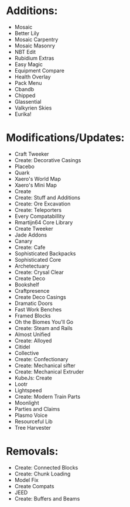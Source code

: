 # Additions:
- Mosaic
- Better Lily
- Mosaic Carpentry
- Mosaic Masonry
- NBT Edit
- Rubidium Extras
- Easy Magic
- Equipment Compare
- Health Overlay
- Pack Menu
- Cbandb
- Chipped
- Glassential
- Valkyrien Skies
- Eurika!
# Modifications/Updates:
- Craft Tweeker
- Create: Decorative Casings
- Placebo
- Quark
- Xaero's World Map
- Xaero's Mini Map
- Create
- Create: Stuff and Additions
- Create: Ore Excavation
- Create: Teleporters
- Every Compatabillity
- Rmartijn64 Core Library
- Create Tweeker
- Jade Addons
- Canary
- Create: Cafe
- Sophisticated Backpacks
- Sophisticated Core
- Archetectuary
- Create: Crysal Clear
- Create Deco
- Bookshelf
- Craftpresence
- Create Deco Casings
- Dramatic Doors
- Fast Work Benches
- Framed Blocks
- Oh the Biomes You'll Go
- Create: Steam and Rails
- Almost Unified
- Create: Alloyed
- Citidel
- Collective
- Create: Confectionary
- Create: Mechanical sifter
- Create: Mechanical Extruder
- KubeJs: Create
- Lootr
- Lightspeed
- Create: Modern Train Parts
- Moonlight
- Parties and Claims
- Plasmo Voice
- Resourceful Lib
- Tree Harvester
# Removals:
- Create: Connected Blocks
- Create: Chunk Loading
- Model Fix
- Create Compats
- JEED
- Create: Buffers and Beams